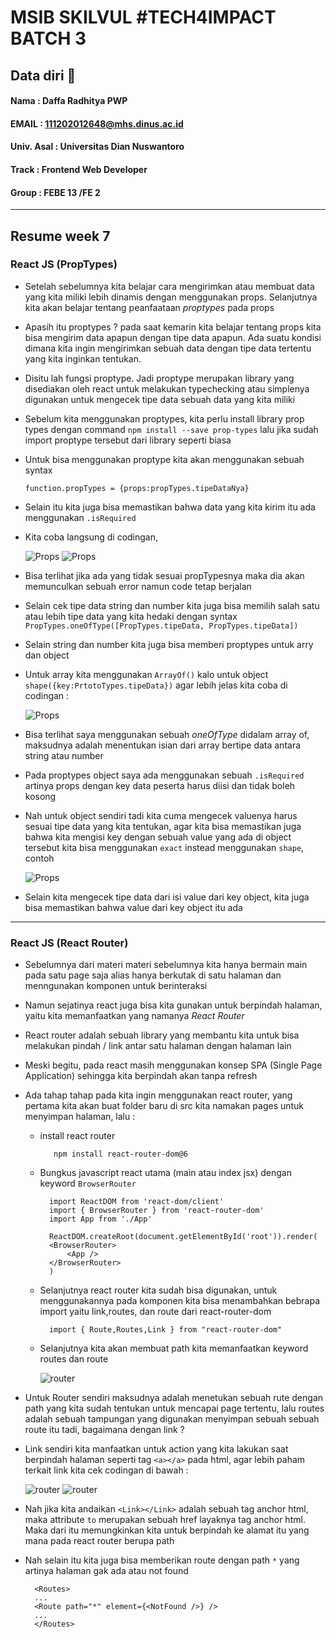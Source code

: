 
# MSIB SKILVUL #TECH4IMPACT BATCH 3

## Data diri  :rocket:
#### Nama : Daffa Radhitya PWP
#### EMAIL : 111202012648@mhs.dinus.ac.id
#### Univ. Asal : Universitas Dian Nuswantoro
#### Track : Frontend Web Developer
#### Group : FEBE 13 /FE 2
---

## Resume week 7
### React  JS (PropTypes)
- Setelah sebelumnya kita belajar cara mengirimkan atau membuat data yang kita miliki lebih dinamis dengan menggunakan props. Selanjutnya kita akan belajar tentang peanfaataan *proptypes* pada props
- Apasih itu proptypes ? pada saat kemarin kita belajar tentang props kita bisa mengirim data apapun dengan tipe data apapun. Ada suatu kondisi dimana kita ingin mengirimkan sebuah data dengan tipe data tertentu yang kita inginkan tentukan. 
- Disitu lah fungsi proptype. Jadi proptype merupakan library yang disediakan oleh react untuk melakukan typechecking atau simplenya digunakan untuk mengecek tipe data sebuah data yang kita miliki
- Sebelum kita menggunakan proptypes, kita perlu install library prop types dengan command `npm install --save prop-types` lalu jika sudah import proptype tersebut dari library seperti biasa
- Untuk bisa menggunakan proptype kita akan menggunakan sebuah syntax 

    `function.propTypes = {props:propTypes.tipeDataNya}`
- Selain itu kita juga bisa memastikan bahwa data yang kita kirim itu ada menggunakan `.isRequired`
- Kita coba langsung di codingan,

    ![Props](prop1.png) 
    ![Props](prop2.png) 

- Bisa terlihat jika ada yang tidak sesuai propTypesnya maka dia akan memunculkan sebuah error namun code tetap berjalan
- Selain cek tipe data string dan number kita juga bisa memilih salah satu atau lebih tipe data yang kita hedaki dengan syntax  `PropTypes.oneOfType([PropTypes.tipeData, PropTypes.tipeData])`
- Selain string dan number kita juga bisa memberi proptypes untuk arry dan object
- Untuk array kita menggunakan `ArrayOf()` kalo untuk object `shape({key:PrtotoTypes.tipeData})` agar lebih jelas kita coba di codingan :

    ![Props](prop3.png) 
- Bisa terlihat saya menggunakan sebuah *oneOfType* didalam array of, maksudnya adalah menentukan isian dari array bertipe data antara string atau number
- Pada proptypes object saya ada menggunakan sebuah `.isRequired` artinya props dengan key data peserta harus diisi dan tidak boleh kosong
- Nah untuk object sendiri tadi kita cuma mengecek valuenya harus sesuai tipe data yang kita tentukan, agar kita bisa memastikan juga bahwa kita mengisi key dengan sebuah value yang ada di object tersebut kita bisa menggunakan `exact` instead menggunakan `shape`, contoh

    ![Props](prop4.png) 
- Selain kita mengecek tipe data dari isi value dari key object, kita juga bisa memastikan bahwa value dari key object itu ada
---
### React  JS (React Router)
- Sebelumnya dari materi materi sebelumnya kita hanya bermain main pada satu page saja alias hanya berkutak di satu halaman dan menngunakan komponen untuk berinteraksi
- Namun sejatinya react juga bisa kita gunakan untuk berpindah halaman, yaitu kita memanfaatkan yang namanya *React Router*
- React router adalah sebuah library yang membantu kita untuk bisa melakukan pindah / link antar  satu halaman dengan halaman lain
- Meski begitu, pada react masih menggunakan konsep SPA (Single Page Application) sehingga kita berpindah akan tanpa refresh
- Ada tahap tahap pada kita ingin menggunakan react router, yang pertama kita akan buat folder baru di src kita namakan pages untuk menyimpan halaman, lalu :
    - install react router
                    
             npm install react-router-dom@6
    - Bungkus javascript react utama (main atau index jsx) dengan keyword `BrowserRouter`
            
            import ReactDOM from 'react-dom/client'
            import { BrowserRouter } from 'react-router-dom'
            import App from './App'

            ReactDOM.createRoot(document.getElementById('root')).render(
            <BrowserRouter>
                <App />
            </BrowserRouter>
            )
    - Selanjutnya react router kita sudah bisa digunakan, untuk menggunakannya pada komponen kita bisa menambahkan bebrapa import yaitu link,routes, dan route dari react-router-dom

            import { Route,Routes,Link } from "react-router-dom"

    - Selanjutnya kita akan membuat path kita memanfaatkan keyword routes dan route
            
        ![router](route2.png)
- Untuk Router sendiri maksudnya adalah menetukan sebuah rute dengan path yang kita sudah tentukan untuk mencapai page tertentu, lalu routes adalah sebuah tampungan yang digunakan menyimpan sebuah sebuah route itu tadi, bagaimana dengan link ?
- Link sendiri kita manfaatkan untuk action yang kita lakukan saat berpindah halaman seperti tag `<a></a>` pada html, agar lebih paham terkait link kita cek codingan di bawah :

    ![router](route3.png)
    ![router](route5.gif)

- Nah jika kita andaikan `<Link></Link>` adalah sebuah tag anchor html, maka attribute `to` merupakan sebuah href layaknya tag anchor html. Maka dari itu memungkinkan kita untuk berpindah ke alamat itu yang mana pada react router berupa path   
- Nah selain itu kita juga bisa memberikan route dengan path `*` yang artinya halaman gak ada atau not found

        <Routes>
        ...
        <Route path="*" element={<NotFound />} />
        ...
        </Routes>
